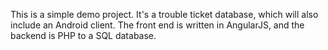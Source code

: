 This is a simple demo project. It's a trouble ticket database, which will also include an Android client. The front end is written in AngularJS, and the backend is PHP to a SQL database.
